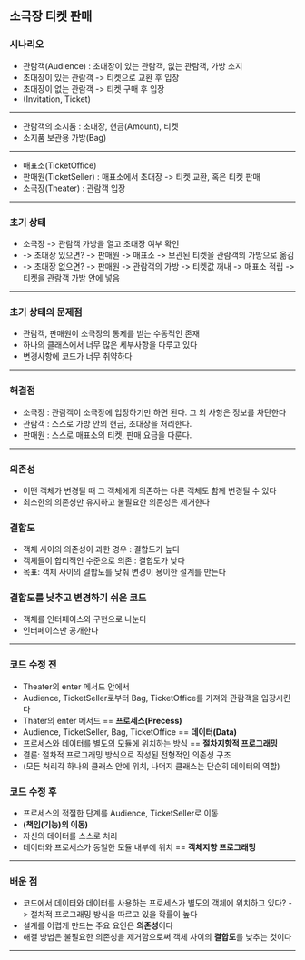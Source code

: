 ## 소극장 티켓 판매

### 시나리오
- 관람객(Audience) : 초대장이 있는 관람객, 없는 관람객, 가방 소지
- 초대장이 있는 관람객 -> 티켓으로 교환 후 입장
- 초대장이 없는 관람객 -> 티켓 구매 후 입장
- (Invitation, Ticket)
---
- 관람객의 소지품 : 초대장, 현금(Amount), 티켓
- 소지품 보관용 가방(Bag)
---
- 매표소(TicketOffice)
- 판매원(TicketSeller) : 매표소에서 초대장 -> 티켓 교환, 혹은 티켓 판매
- 소극장(Theater) : 관람객 입장
---
### 초기 상태
- 소극장 -> 관람객 가방을 열고 초대장 여부 확인
- -> 초대장 있으면? -> 판매원 -> 매표소 -> 보관된 티켓을 관람객의 가방으로 옮김
- -> 초대장 없으면? -> 판매원 -> 관람객의 가방 -> 티켓값 꺼내 -> 매표소 적립 -> 티켓을 관람객 가방 안에 넣음
---
### 초기 상태의 문제점
- 관람객, 판매원이 소극장의 통제를 받는 수동적인 존재
- 하나의 클래스에서 너무 많은 세부사항을 다루고 있다
- 변경사항에 코드가 너무 취약하다
---
### 해결점
- 소극장 : 관람객이 소극장에 입장하기만 하면 된다. 그 외 사항은 정보를 차단한다
- 관람객 : 스스로 가방 안의 현금, 초대장을 처리한다.
- 판매원 : 스스로 매표소의 티켓, 판매 요금을 다룬다.
---
### 의존성
- 어떤 객체가 변경될 때 그 객체에게 의존하는 다른 객체도 함께 변경될 수 있다
- 최소한의 의존성만 유지하고 불필요한 의존성은 제거한다

### 결합도
- 객체 사이의 의존성이 과한 경우 : 결합도가 높다
- 객체들이 합리적인 수준으로 의존 : 결합도가 낮다
- 목표: 객체 사이의 결합도를 낮춰 변경이 용이한 설계를 만든다

### 결합도를 낮추고 변경하기 쉬운 코드
- 객체를 인터페이스와 구현으로 나눈다
- 인터페이스만 공개한다
---
### 코드 수정 전
- Theater의 enter 메서드 안에서 
- Audience, TicketSeller로부터 Bag, TicketOffice를 가져와 관람객을 입장시킨다
- Thater의 enter 메서드 == **프로세스(Precess)**
- Audience, TicketSeller, Bag, TicketOffice == **데이터(Data)**
- 프로세스와 데이터를 별도의 모듈에 위치하는 방식 == **절차지향적 프로그래밍**
- 결론: 절차적 프로그래밍 방식으로 작성된 전형적인 의존성 구조
- (모든 처리각 하나의 클래스 안에 위치, 나머지 클래스는 단순히 데이터의 역할)

### 코드 수정 후
- 프로세스의 적절한 단계를 Audience, TicketSeller로 이동
- **(책임(기능)의 이동)**
- 자신의 데이터를 스스로 처리
- 데이터와 프로세스가 동일한 모듈 내부에 위치 == **객체지향 프로그래밍**
---
### 배운 점
- 코드에서 데이터와 데이터를 사용하는 프로세스가 별도의 객체에 위치하고 있다? -> 절차적 프로그래밍 방식을 따르고 있을 확률이 높다
- 설계를 어렵게 만드는 주요 요인은 **의존성**이다
- 해결 방법은 불필요한 의존성을 제거함으로써 객체 사이의 **결합도**를 낮추는 것이다
---
